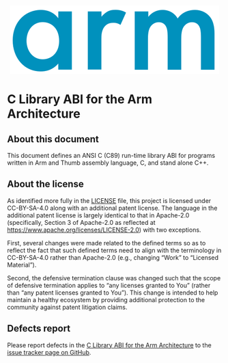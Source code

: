 <div align="center">
   <img src="Arm_logo_blue_RGB.svg" />
</div>

# C Library ABI for the Arm Architecture


## About this document

This document defines an ANSI C (C89) run-time library ABI for programs written
in Arm and Thumb assembly language, C, and stand alone C++.

## About the license

As identified more fully in the [LICENSE](LICENSE) file, this project
is licensed under CC-BY-SA-4.0 along with an additional patent
license.  The language in the additional patent license is largely
identical to that in Apache-2.0 (specifically, Section 3 of Apache-2.0
as reflected at https://www.apache.org/licenses/LICENSE-2.0) with two
exceptions.

First, several changes were made related to the defined terms so as to
reflect the fact that such defined terms need to align with the
terminology in CC-BY-SA-4.0 rather than Apache-2.0 (e.g., changing
“Work” to “Licensed Material”).

Second, the defensive termination clause was changed such that the
scope of defensive termination applies to “any licenses granted to
You” (rather than “any patent licenses granted to You”).  This change
is intended to help maintain a healthy ecosystem by providing
additional protection to the community against patent litigation
claims.

## Defects report

Please report defects in the [C Library ABI for the Arm
Architecture](clibabi32.rst) to the [issue tracker page on
GitHub](https://github.com/ARM-software/abi-aa/issues).
